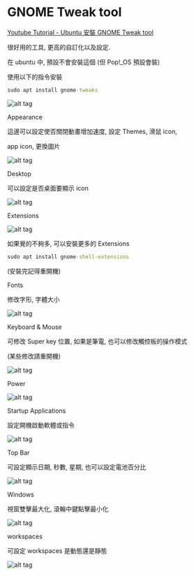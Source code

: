 #  GNOME Tweak tool

[Youtube Tutorial - Ubuntu 安裝 GNOME Tweak tool]()

很好用的工具, 更高的自訂化以及設定.

在 ubuntu 中, 預設不會安裝這個 (但 Pop!_OS 預設會裝)

使用以下的指令安裝

```cmd
sudo apt install gnome-tweaks
```

![alt tag](https://i.imgur.com/5MMry7k.png)

Appearance

這邊可以設定使否關閉動畫增加速度, 設定 Themes, 滑鼠 icon,

app icon, 更換圖片

![alt tag](https://i.imgur.com/TPESohM.png)

Desktop

可以設定是否桌面要顯示 icon

![alt tag](https://i.imgur.com/pIZHUIu.png)

Extensions

![alt tag](https://i.imgur.com/yUa7bei.png)

如果覺的不夠多, 可以安裝更多的 Extensions

```cmd
sudo apt install gnome-shell-extensions
```

(安裝完記得重開機)

Fonts

修改字形, 字體大小

![alt tag](https://i.imgur.com/7lpgDQm.png)

Keyboard & Mouse

可修改 Super key 位置, 如果是筆電, 也可以修改觸控板的操作模式

(某些修改請重開機)

![alt tag](https://i.imgur.com/5XXr1Gd.png)

Power

![alt tag](https://i.imgur.com/jJtmQLf.png)

Startup Applications

設定開機啟動軟體或指令

![alt tag](https://i.imgur.com/7T41RwU.png)

Top Bar

可設定顯示日期, 秒數, 星期, 也可以設定電池百分比

![alt tag](https://i.imgur.com/dBwQ3S1.png)

Windows

視窗雙擊最大化, 滾輪中鍵點擊最小化

![alt tag](https://i.imgur.com/jIukAG8.png)

workspaces

可設定 workspaces 是動態還是靜態

![alt tag](https://i.imgur.com/6GkHyd2.png)

